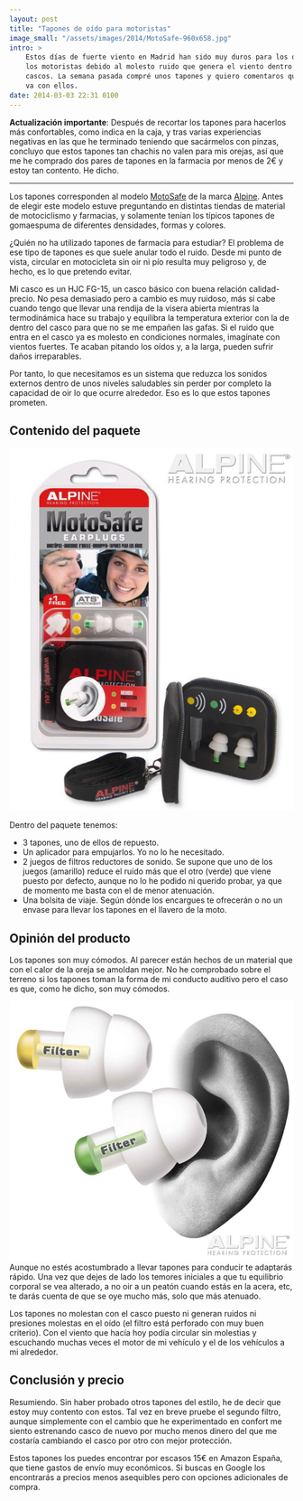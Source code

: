 ```yaml
---
layout: post
title: "Tapones de oído para motoristas"
image_small: "/assets/images/2014/MotoSafe-960x658.jpg"
intro: >
    Estos días de fuerte viento en Madrid han sido muy duros para los oídos de
    los motoristas debido al molesto ruido que genera el viento dentro de sus
    cascos. La semana pasada compré unos tapones y quiero comentaros qué tal me
    va con ellos.
date: 2014-03-03 22:31 0100
---
```

**Actualización importante**: Después de recortar los tapones para hacerlos más confortables, como indica en la caja, y tras varias experiencias negativas en las que he terminado teniendo que sacármelos con pinzas, concluyo que estos tapones tan chachis no valen para mis orejas, así que me he comprado dos pares de tapones en la farmacia por menos de 2€ y estoy tan contento. He dicho.

* * *

Los tapones corresponden al modelo [MotoSafe](http://www.alpinehearingprotection.com/earplugs/motosafe/) de la marca [Alpine](http://www.alpinehearingprotection.com/). Antes de elegir este modelo estuve preguntando en distintas tiendas de material de motociclismo y farmacias, y solamente tenían los típicos tapones de gomaespuma de diferentes densidades, formas y colores.

¿Quién no ha utilizado tapones de farmacia para estudiar? El problema de ese tipo de tapones es que suele anular todo el ruido. Desde mi punto de vista, circular en motocicleta sin oir ni pío resulta muy peligroso y, de hecho, es lo que pretendo evitar.

Mi casco es un HJC FG-15, un casco básico con buena relación calidad-precio. No pesa demasiado pero a cambio es muy ruidoso, más si cabe cuando tengo que llevar una rendija de la visera abierta mientras la termodinámica hace su trabajo y equilibra la temperatura exterior con la de dentro del casco para que no se me empañen las gafas. Si el ruido que entra en el casco ya es molesto en condiciones normales, imagínate con vientos fuertes. Te acaban pitando los oídos y, a la larga, pueden sufrir daños irreparables.

Por tanto, lo que necesitamos es un sistema que reduzca los sonidos externos dentro de unos niveles saludables sin perder por completo la capacidad de oir lo que ocurre alrededor. Eso es lo que estos tapones prometen.

## Contenido del paquete

![earplugs-for-motorbikes](/assets/images/2014/earplugs-for-motorbikes.jpg)

Dentro del paquete tenemos:

*   3 tapones, uno de ellos de repuesto.
*   Un aplicador para empujarlos. Yo no lo he necesitado.
*   2 juegos de filtros reductores de sonido. Se supone que uno de los juegos (amarillo) reduce el ruido más que el otro (verde) que viene puesto por defecto, aunque no lo he podido ni querido probar, ya que de momento me basta con el de menor atenuación.
*   Una bolsita de viaje. Según dónde los encargues te ofrecerán o no un envase para llevar los tapones en el llavero de la moto.

## Opinión del producto

Los tapones son muy cómodos. Al parecer están hechos de un material que con el calor de la oreja se amoldan mejor. No he comprobado sobre el terreno si los tapones toman la forma de mi conducto auditivo pero el caso es que, como he dicho, son muy cómodos.

![motorcycle-hearing-protection](/assets/images/2014/motorcycle-hearing-protection.jpg)Aunque no estés acostumbrado a llevar tapones para conducir te adaptarás rápido. Una vez que dejes de lado los temores iniciales a que tu equilibrio corporal se vea alterado, a no oir a un peatón cuando estás en la acera, etc, te darás cuenta de que se oye mucho más, solo que más atenuado.

Los tapones no molestan con el casco puesto ni generan ruidos ni presiones molestas en el oído (el filtro está perforado con muy buen criterio). Con el viento que hacía hoy podía circular sin molestias y escuchando muchas veces el motor de mi vehículo y el de los vehículos a mi alrededor.

## Conclusión y precio

Resumiendo. Sin haber probado otros tapones del estilo, he de decir que estoy muy contento con estos. Tal vez en breve pruebe el segundo filtro, aunque simplemente con el cambio que he experimentado en confort me siento estrenando casco de nuevo por mucho menos dinero del que me costaría cambiando el casco por otro con mejor protección.

Estos tapones los puedes encontrar por escasos 15€ en Amazon España, que tiene gastos de envío muy económicos. Si buscas en Google los encontrarás a precios menos asequibles pero con opciones adicionales de compra.
